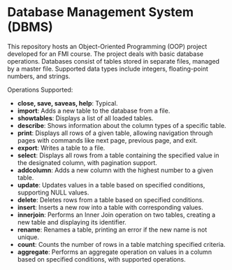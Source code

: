 # Database Management System (DBMS)

This repository hosts an Object-Oriented Programming (OOP) project developed for an FMI course. The project deals with basic database operations. Databases consist of tables stored in separate files, managed by a master file. Supported data types include integers, floating-point numbers, and strings. 

Operations Supported:
- **close, save, saveas, help**: Typical.
- **import**: Adds a new table to the database from a file.
- **showtables**: Displays a list of all loaded tables.
- **describe**: Shows information about the column types of a specific table.
- **print**: Displays all rows of a given table, allowing navigation through pages with commands like next page, previous page, and exit.
- **export**: Writes a table to a file.
- **select**: Displays all rows from a table containing the specified value in the designated column, with pagination support.
- **addcolumn**: Adds a new column with the highest number to a given table.
- **update**: Updates values in a table based on specified conditions, supporting NULL values.
- **delete**: Deletes rows from a table based on specified conditions.
- **insert**: Inserts a new row into a table with corresponding values.
- **innerjoin**: Performs an Inner Join operation on two tables, creating a new table and displaying its identifier.
- **rename**: Renames a table, printing an error if the new name is not unique.
- **count**: Counts the number of rows in a table matching specified criteria.
- **aggregate**: Performs an aggregate operation on values in a column based on specified conditions, with supported operations.
